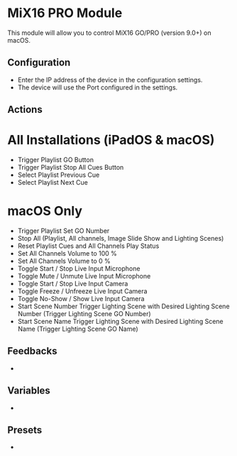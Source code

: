 # MiX16 PRO Module
This module will allow you to control  MiX16 GO/PRO (version 9.0+) on macOS.

## Configuration
* Enter the IP address of the device in the configuration settings.
* The device will use the Port configured in the settings.

## Actions

# All Installations (iPadOS & macOS)
* Trigger Playlist GO Button
* Trigger Playlist Stop All Cues Button
* Select Playlist Previous Cue
* Select Playlist Next Cue

# macOS Only
* Trigger Playlist Set GO Number
* Stop All (Playlist, All channels, Image Slide Show and Lighting Scenes)
* Reset Playlist Cues and All Channels Play Status
* Set All Channels Volume to 100 %
* Set All Channels Volume to 0 %
* Toggle Start / Stop Live Input Microphone
* Toggle Mute / Unmute Live Input Microphone
* Toggle Start / Stop Live Input Camera
* Toggle Freeze / Unfreeze Live Input Camera
* Toggle No-Show / Show Live Input Camera
* Start Scene Number Trigger Lighting Scene with Desired Lighting Scene Number (Trigger Lighting Scene GO Number)
* Start Scene Name Trigger Lighting Scene with Desired Lighting Scene Name (Trigger Lighting Scene GO Name)

## Feedbacks

* 

## Variables

* 

## Presets

*